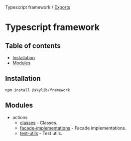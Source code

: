 Typescript framework / [Exports](modules.md)

# Typescript framework

## Table of contents

- [Installation](#installation)
- [Modules](#modules)

## <a name="installation"></a>Installation

    npm install @skylib/framework

## <a name="modules"></a>Modules

- actions
  - [classes](https://ilyub.github.io/typescript-framework/modules/classes.html) - Classes.
  - [facade-implementations](https://ilyub.github.io/typescript-framework/modules/facade_implementations.html) - Facade implementations.
  - [test-utils](https://ilyub.github.io/typescript-framework/modules/test_utils.html) - Test utils.
